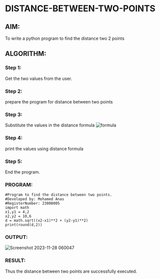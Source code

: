 # DISTANCE-BETWEEN-TWO-POINTS

## AIM:
To write a python program to find the distance two 2 points
## ALGORITHM:
### Step 1: 
Get the two values from the user.
### Step 2: 
prepare the program for distance between two points
### Step 3: 
Substitute the values in the distance formula  ![formula](/formula.JPG)
### Step 4: 
print the values using distance formula
### Step 5: 
End the program.
### PROGRAM:
    #Program to find the distance between two points.
    #Developed by: Mohamed Anas
    #RegisterNumber: 23008005
    import math
    x1,y1 = 4,2
    x2,y2 = 10,6
    d = math.sqrt((x2-x1)**2 + (y2-y1)**2)
    print(round(d,2))


### OUTPUT:
![Screenshot 2023-11-28 060047](https://github.com/Anas536/DISTANCE-BETWEEN-TWO-POINTS/assets/139841834/be6414ff-89b3-4fe5-a112-17d2275c8395)


### RESULT:
Thus the distance between two points are successfully executed.

